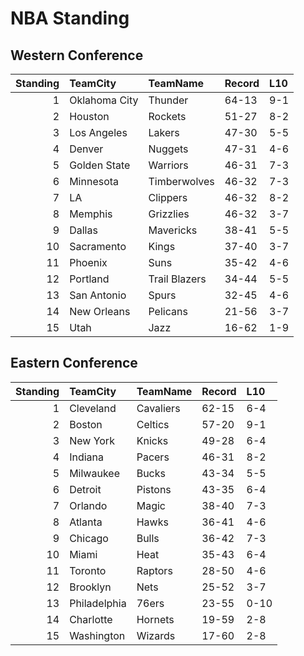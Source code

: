# NBA Standing

## Western Conference

|   Standing | TeamCity      | TeamName      | Record   | L10   |
|-----------:|:--------------|:--------------|:---------|:------|
|          1 | Oklahoma City | Thunder       | 64-13    | 9-1   |
|          2 | Houston       | Rockets       | 51-27    | 8-2   |
|          3 | Los Angeles   | Lakers        | 47-30    | 5-5   |
|          4 | Denver        | Nuggets       | 47-31    | 4-6   |
|          5 | Golden State  | Warriors      | 46-31    | 7-3   |
|          6 | Minnesota     | Timberwolves  | 46-32    | 7-3   |
|          7 | LA            | Clippers      | 46-32    | 8-2   |
|          8 | Memphis       | Grizzlies     | 46-32    | 3-7   |
|          9 | Dallas        | Mavericks     | 38-41    | 5-5   |
|         10 | Sacramento    | Kings         | 37-40    | 3-7   |
|         11 | Phoenix       | Suns          | 35-42    | 4-6   |
|         12 | Portland      | Trail Blazers | 34-44    | 5-5   |
|         13 | San Antonio   | Spurs         | 32-45    | 4-6   |
|         14 | New Orleans   | Pelicans      | 21-56    | 3-7   |
|         15 | Utah          | Jazz          | 16-62    | 1-9   |


## Eastern Conference

|   Standing | TeamCity     | TeamName   | Record   | L10   |
|-----------:|:-------------|:-----------|:---------|:------|
|          1 | Cleveland    | Cavaliers  | 62-15    | 6-4   |
|          2 | Boston       | Celtics    | 57-20    | 9-1   |
|          3 | New York     | Knicks     | 49-28    | 6-4   |
|          4 | Indiana      | Pacers     | 46-31    | 8-2   |
|          5 | Milwaukee    | Bucks      | 43-34    | 5-5   |
|          6 | Detroit      | Pistons    | 43-35    | 6-4   |
|          7 | Orlando      | Magic      | 38-40    | 7-3   |
|          8 | Atlanta      | Hawks      | 36-41    | 4-6   |
|          9 | Chicago      | Bulls      | 36-42    | 7-3   |
|         10 | Miami        | Heat       | 35-43    | 6-4   |
|         11 | Toronto      | Raptors    | 28-50    | 4-6   |
|         12 | Brooklyn     | Nets       | 25-52    | 3-7   |
|         13 | Philadelphia | 76ers      | 23-55    | 0-10  |
|         14 | Charlotte    | Hornets    | 19-59    | 2-8   |
|         15 | Washington   | Wizards    | 17-60    | 2-8   |


